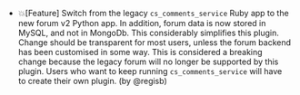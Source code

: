 - 💥[Feature] Switch from the legacy `cs_comments_service` Ruby app to the new forum v2 Python app. In addition, forum data is now stored in MySQL, and not in MongoDb. This considerably simplifies this plugin. Change should be transparent for most users, unless the forum backend has been customised in some way. This is considered a breaking change because the legacy forum will no longer be supported by this plugin. Users who want to keep running `cs_comments_service` will have to create their own plugin. (by @regisb)
